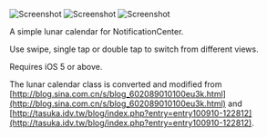 ![Screenshot](https://github.com/autopear/LunarCalendar/raw/master/preview_1.png "Screenshot 1")
![Screenshot](https://github.com/autopear/LunarCalendar/raw/master/preview_2.png "Screenshot 2")
![Screenshot](https://github.com/autopear/LunarCalendar/raw/master/preview_3.png "Screenshot 3")

A simple lunar calendar for NotificationCenter.

Use swipe, single tap or double tap to switch from different views.

Requires iOS 5 or above.

The lunar calendar class is converted and modified from [http://blog.sina.com.cn/s/blog_602089010100eu3k.html](http://blog.sina.com.cn/s/blog_602089010100eu3k.html) and [http://tasuka.idv.tw/blog/index.php?entry=entry100910-122812](http://tasuka.idv.tw/blog/index.php?entry=entry100910-122812).
